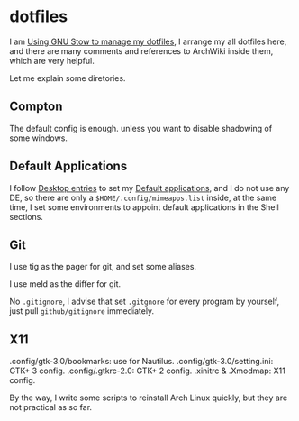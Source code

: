 dotfiles
========

I am [Using GNU Stow to manage my dotfiles](http://brandon.invergo.net/news/2012-05-26-using-gnu-stow-to-manage-your-dotfiles.html), I arrange my all dotfiles here, and there are many comments and references to ArchWiki inside them, which are very helpful.

Let me explain some diretories.

## Compton

The default config is enough. unless you want to disable shadowing of some windows.

## Default Applications

I follow [Desktop entries](https://wiki.archlinux.org/index.php/Desktop_entries) to set my [Default applications](https://wiki.archlinux.org/index.php/Default_applications#MIME_types_and_desktop_entries), and I do not use any DE, so there are only a `$HOME/.config/mimeapps.list` inside, at the same time, I set some environments to appoint default applications in the Shell sections.

## Git

I use tig as the pager for git, and set some aliases.

I use meld as the differ for git.

No `.gitignore`, I advise that set `.gitgnore` for every program by yourself, just pull `github/gitignore` immediately.

## X11

.config/gtk-3.0/bookmarks: use for Nautilus.
.config/gtk-3.0/setting.ini: GTK+ 3 config.
.config/.gtkrc-2.0: GTK+ 2 config.
.xinitrc & .Xmodmap: X11 config.

By the way, I write some scripts to reinstall Arch Linux quickly, but they are not practical as so far.
